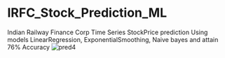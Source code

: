# IRFC_Stock_Prediction_ML
Indian Railway Finance Corp Time Series StockPrice prediction Using models LinearRegression, ExponentialSmoothing, Naive bayes and attain 76% Accuracy
![pred4](https://github.com/goddousoop/IRFC_Stock_Prediction_ML/assets/106828339/377665c0-e46b-4b1e-af06-6310ff8ee2cb)
